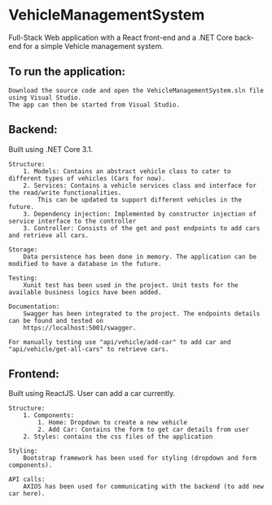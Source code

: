 # VehicleManagementSystem

Full-Stack Web application with a React front-end and a .NET Core back-end for a simple Vehicle management system.

## To run the application:
    Download the source code and open the VehicleManagementSystem.sln file using Visual Studio. 
    The app can then be started from Visual Studio.

## Backend: 
Built using .NET Core 3.1. 

    Structure:
        1. Models: Contains an abstract vehicle class to cater to different types of vehicles (Cars for now).
        2. Services: Contains a vehicle services class and interface for the read/write functionalities. 
            This can be updated to support different vehicles in the future.
        3. Dependency injection: Implemented by constructor injection of service interface to the controller
        3. Controller: Consists of the get and post endpoints to add cars and retrieve all cars.
        
    Storage:
        Data persistence has been done in memory. The application can be modified to have a database in the future.
        
    Testing:
        Xunit test has been used in the project. Unit tests for the available business logics have been added.
        
    Documentation:
        Swagger has been integrated to the project. The endpoints details can be found and tested on 
        https://localhost:5001/swagger.
        
    For manually testing use "api/vehicle/add-car" to add car and "api/vehicle/get-all-cars" to retrieve cars.

## Frontend:
Built using ReactJS. User can add a car currently.
    
    Structure:
        1. Components:
            1. Home: Dropdown to create a new vehicle
            2. Add Car: Contains the form to get car details from user
        2. Styles: contains the css files of the application    
    
    Styling:
        Bootstrap framework has been used for styling (dropdown and form components).
   
    API calls:
        AXIOS has been used for communicating with the backend (to add new car here).
        
     


